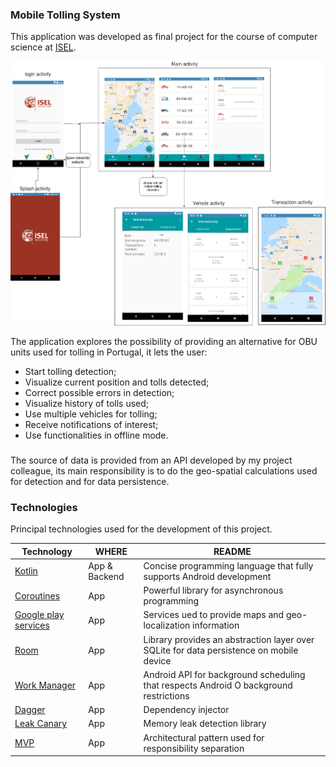 ### Mobile Tolling System

This application was developed as final project for the course of computer science at [ISEL].

<a href="https://github.com/0rp3u/Mobile-Tolling-System/raw/master/Documentation/views_graph.png">
<img src="https://github.com/0rp3u/Mobile-Tolling-System/raw/master/Documentation/views_graph.png">
</a>


The application explores the possibility of providing an alternative for OBU units used for tolling in Portugal, it lets the user:

* Start tolling detection;
* Visualize current position and tolls detected;
* Correct possible errors in detection;
* Visualize history of tolls used;
* Use multiple vehicles for tolling;
* Receive notifications of interest;
* Use functionalities in offline mode.

### 
The source of data is provided from an API developed by my project colleague, its main responsibility is to do the geo-spatial calculations used for detection and for data persistence.

### Technologies
Principal technologies used for the development of this project.

| Technology | WHERE | README |
| ------ | ------ | ------ |
| [Kotlin] |App & Backend | Concise programming language that fully supports Android development |
| [Coroutines] |App | Powerful library for asynchronous programming |
| [Google play services] |App | Services ued to provide maps and geo-localization information  |
| [Room] |App |  Library provides an abstraction layer over SQLite for data persistence on mobile device |
| [Work Manager] |App | Android API for background scheduling that respects Android O background restrictions |
| [Dagger] |App | Dependency injector |
| [Leak Canary] |App | Memory leak detection library |
| [MVP] |App | Architectural pattern used for responsibility separation |

[ISEL]: <https://www.isel.pt/en>
[Kotlin]: <https://kotlinlang.org/>
[Coroutines]: <https://kotlinlang.org/docs/reference/coroutines-overview.html/>
[Google play services]: <https://developers.google.com/android/guides/overview>
[Room]: <https://developer.android.com/topic/libraries/architecture/room>
[Work Manager]: <https://developer.android.com/topic/libraries/architecture/workmanager>
[Dagger]: <https://google.github.io/dagger/>
[Leak Canary]: <https://github.com/square/leakcanary>
[MVP]: <https://en.wikipedia.org/wiki/Model%E2%80%93view%E2%80%93presenter>

